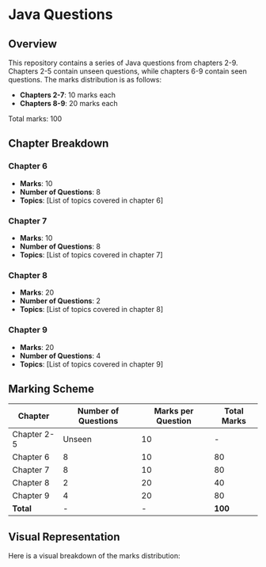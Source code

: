 # Java Questions

## Overview
This repository contains a series of Java questions from chapters 2-9. Chapters 2-5 contain unseen questions, while chapters 6-9 contain seen questions. The marks distribution is as follows:

- **Chapters 2-7**: 10 marks each
- **Chapters 8-9**: 20 marks each

Total marks: 100

## Chapter Breakdown

### Chapter 6
- **Marks**: 10
- **Number of Questions**: 8
- **Topics**: [List of topics covered in chapter 6]

### Chapter 7
- **Marks**: 10
- **Number of Questions**: 8
- **Topics**: [List of topics covered in chapter 7]

### Chapter 8
- **Marks**: 20
- **Number of Questions**: 2
- **Topics**: [List of topics covered in chapter 8]

### Chapter 9
- **Marks**: 20
- **Number of Questions**: 4
- **Topics**: [List of topics covered in chapter 9]

## Marking Scheme

| Chapter     | Number of Questions | Marks per Question | Total Marks |
|-------------|----------------------|--------------------|-------------|
| Chapter 2-5 | Unseen               | 10                 | -           |
| Chapter 6   | 8                    | 10                 | 80          |
| Chapter 7   | 8                    | 10                 | 80          |
| Chapter 8   | 2                    | 20                 | 40          |
| Chapter 9   | 4                    | 20                 | 80          |
| **Total**   | -                    | -                  | **100**     |

## Visual Representation

Here is a visual breakdown of the marks distribution:


